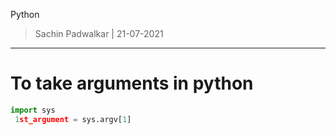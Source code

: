 Python 
> Sachin Padwalkar | 21-07-2021

-----------------------------------------

To take arguments in python 
=========================
```python
import sys 
 1st_argument = sys.argv[1]
```
